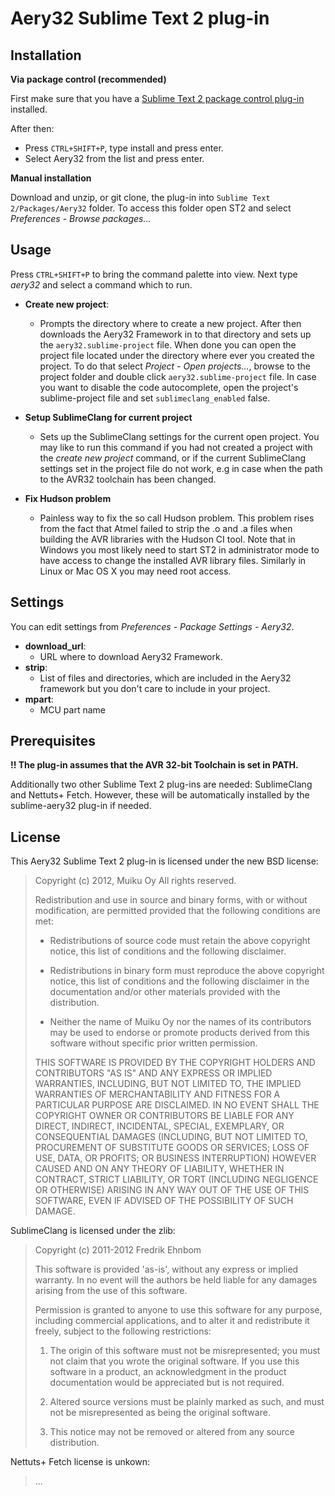 # Aery32 Sublime Text 2 plug-in

## Installation

**Via package control (recommended)**

First make sure that you have a [Sublime Text 2 package control plug-in](http://wbond.net/sublime_packages/package_control) installed.

After then:

- Press `CTRL+SHIFT+P`, type install and press enter.
- Select Aery32 from the list and press enter.

**Manual installation**

Download and unzip, or git clone, the plug-in into `Sublime Text 2/Packages/Aery32`
folder. To access this folder open ST2 and select *Preferences - Browse packages...*

## Usage

Press `CTRL+SHIFT+P` to bring the command palette into view. Next type
*aery32* and select a command which to run.

- __Create new project__:

  - Prompts the directory where to create a new project. After then downloads
    the Aery32 Framework in to that directory and sets up the
    `aery32.sublime-project` file. When done you can open the project file
    located under the directory where ever you created the project. To do
    that select *Project - Open projects...*, browse to the project folder
    and double click `aery32.sublime-project` file. In case you want to
    disable the code autocomplete, open the project's sublime-project file
    and set `sublimeclang_enabled` false.

- __Setup SublimeClang for current project__

  - Sets up the SublimeClang settings for the current open project. You may
    like to run this command if you had not created a project with the
    _create new project_ command, or if the current SublimeClang settings
    set in the project file do not work, e.g in case when the path to
    the AVR32 toolchain has been changed.

- __Fix Hudson problem__

  - Painless way to fix the so call Hudson problem. This problem rises from
    the fact that Atmel failed to strip the .o and .a files when building the
    AVR libraries with the Hudson CI tool. Note that in Windows you most
    likely need to start ST2 in administrator mode to have access to change
    the installed AVR library files. Similarly in Linux or Mac OS X you may
    need root access.

## Settings

You can edit settings from *Preferences - Package Settings - Aery32*.

- __download_url__:
  - URL where to download Aery32 Framework.
- __strip__:
  - List of files and directories, which are included in the Aery32 framework
    but you don't care to include in your project.
- __mpart__:
  - MCU part name

## Prerequisites

**!! The plug-in assumes that the AVR 32-bit Toolchain is set in PATH.**

Additionally two other Sublime Text 2 plug-ins are needed: SublimeClang and
Nettuts+ Fetch. However, these will be automatically installed by the
sublime-aery32 plug-in if needed.

## License

This Aery32 Sublime Text 2 plug-in is licensed under the new BSD license:

> Copyright (c) 2012, Muiku Oy
> All rights reserved.
>
> Redistribution and use in source and binary forms, with or without modification,
> are permitted provided that the following conditions are met:
>
>    * Redistributions of source code must retain the above copyright notice,
>      this list of conditions and the following disclaimer.
>
>    * Redistributions in binary form must reproduce the above copyright notice,
>      this list of conditions and the following disclaimer in the documentation
>      and/or other materials provided with the distribution.
>
>    * Neither the name of Muiku Oy nor the names of its contributors may be
>      used to endorse or promote products derived from this software without
>      specific prior written permission.
>
> THIS SOFTWARE IS PROVIDED BY THE COPYRIGHT HOLDERS AND CONTRIBUTORS "AS IS" AND
> ANY EXPRESS OR IMPLIED WARRANTIES, INCLUDING, BUT NOT LIMITED TO, THE IMPLIED
> WARRANTIES OF MERCHANTABILITY AND FITNESS FOR A PARTICULAR PURPOSE ARE
> DISCLAIMED. IN NO EVENT SHALL THE COPYRIGHT OWNER OR CONTRIBUTORS BE LIABLE FOR
> ANY DIRECT, INDIRECT, INCIDENTAL, SPECIAL, EXEMPLARY, OR CONSEQUENTIAL DAMAGES
> (INCLUDING, BUT NOT LIMITED TO, PROCUREMENT OF SUBSTITUTE GOODS OR SERVICES;
> LOSS OF USE, DATA, OR PROFITS; OR BUSINESS INTERRUPTION) HOWEVER CAUSED AND ON
> ANY THEORY OF LIABILITY, WHETHER IN CONTRACT, STRICT LIABILITY, OR TORT
> (INCLUDING NEGLIGENCE OR OTHERWISE) ARISING IN ANY WAY OUT OF THE USE OF THIS
> SOFTWARE, EVEN IF ADVISED OF THE POSSIBILITY OF SUCH DAMAGE.

SublimeClang is licensed under the zlib:

> Copyright (c) 2011-2012 Fredrik Ehnbom
>
> This software is provided 'as-is', without any express or implied
> warranty. In no event will the authors be held liable for any damages
> arising from the use of this software.
>
> Permission is granted to anyone to use this software for any purpose,
> including commercial applications, and to alter it and redistribute it
> freely, subject to the following restrictions:
>
>   1. The origin of this software must not be misrepresented; you must not
>   claim that you wrote the original software. If you use this software
>   in a product, an acknowledgment in the product documentation would be
>   appreciated but is not required.
>
>   2. Altered source versions must be plainly marked as such, and must not be
>   misrepresented as being the original software.
>
>   3. This notice may not be removed or altered from any source
>   distribution.

Nettuts+ Fetch license is unkown:

> ...